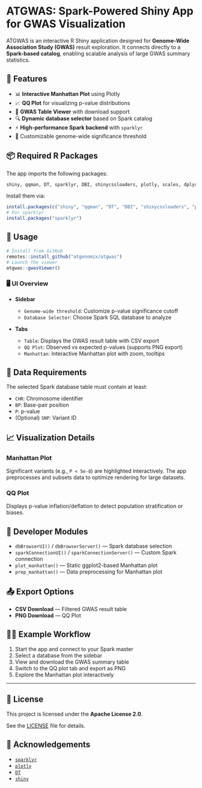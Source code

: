 # ATGWAS: Spark-Powered Shiny App for GWAS Visualization

ATGWAS is an interactive R Shiny application designed for **Genome-Wide Association Study (GWAS)** result exploration. It connects directly to a **Spark-based catalog**, enabling scalable analysis of large GWAS summary statistics.

## 🚀 Features

- 📊 **Interactive Manhattan Plot** using Plotly  
- 📈 **QQ Plot** for visualizing p-value distributions  
- 🧬 **GWAS Table Viewer** with download support  
- 🔍 **Dynamic database selector** based on Spark catalog  
- ⚡ **High-performance Spark backend** with `sparklyr`  
- 🎨 Customizable genome-wide significance threshold  

## 📦 Required R Packages

The app imports the following packages:

```r
shiny, qqman, DT, sparklyr, DBI, shinycssloaders, plotly, scales, dplyr
````

Install them via:

```r
install.packages(c("shiny", "qqman", "DT", "DBI", "shinycssloaders", "plotly", "scales", "dplyr"))
# For sparklyr
install.packages("sparklyr")
```

## 🔧 Usage

```r
# Install from GitHub
remotes::install_github("atgenomix/atgwas")
# Launch the viewer
atgwas::gwasViewer()
```

### 🖥️ UI Overview

* **Sidebar**

  * `Genome-wide threshold`: Customize p-value significance cutoff
  * `Database Selector`: Choose Spark SQL database to analyze

* **Tabs**

  * `Table`: Displays the GWAS result table with CSV export
  * `QQ Plot`: Observed vs expected p-values (supports PNG export)
  * `Manhattan`: Interactive Manhattan plot with zoom, tooltips

## 📂 Data Requirements

The selected Spark database table must contain at least:

* `CHR`: Chromosome identifier
* `BP`: Base-pair position
* `P`: p-value
* (Optional) `SNP`: Variant ID

## 📈 Visualization Details

### Manhattan Plot

Significant variants (e.g., `P < 5e-8`) are highlighted interactively. The app preprocesses and subsets data to optimize rendering for large datasets.

### QQ Plot

Displays p-value inflation/deflation to detect population stratification or biases.

## 🧪 Developer Modules

* `dbBrowserUI()` / `dbBrowserServer()` — Spark database selection
* `sparkConnectionUI()` / `sparkConnectionServer()` — Custom Spark connection
* `plot_manhattan()` — Static ggplot2-based Manhattan plot
* `prep_manhattan()` — Data preprocessing for Manhattan plot

## 📤 Export Options

* **CSV Download** — Filtered GWAS result table
* **PNG Download** — QQ Plot

## 👨‍🔬 Example Workflow

1. Start the app and connect to your Spark master
2. Select a database from the sidebar
3. View and download the GWAS summary table
4. Switch to the QQ plot tab and export as PNG
5. Explore the Manhattan plot interactively

---

## 📄 License

This project is licensed under the **Apache License 2.0**.

See the [LICENSE](./LICENSE) file for details.
## 🤝 Acknowledgements

* [`sparklyr`](https://spark.rstudio.com/)
* [`plotly`](https://plotly.com/r/)
* [`DT`](https://rstudio.github.io/DT/)
* [`shiny`](https://shiny.rstudio.com/)
